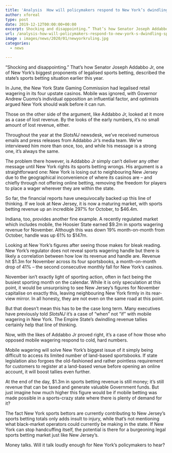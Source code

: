 ```yaml
---
title: 'Analysis  How will policymakers respond to New York’s dwindling sports betting figures'
author: xforeal 
type: post
date: 2019-12-12T00:00:00+00:00
excerpt: Shocking and disappointing.” That’s how Senator Joseph Addabbo Jr, one of New York’s biggest proponents of legalised sports betting, described the state’s sports betting situation earlier this year.
url: /analysis-how-will-policymakers-respond-to-new-york-s-dwindling-sports-betting-figures/
image : images/news/2020/01/newyorkruling.jpg
categories:
  - news

---
```

“Shocking and disappointing.” That’s how Senator Joseph Addabbo Jr, one of New York’s biggest proponents of legalised sports betting, described the state’s sports betting situation earlier this year.

In June, the New York State Gaming Commission had legalised retail wagering in its four upstate casinos. Mobile was ignored, with Governor Andrew Cuomo’s individual opposition an influential factor, and optimists argued New York should walk before it can run.

Those on the other side of the argument, like Addabbo Jr, looked at it more as a case of lost revenue. By the looks of the early numbers, it’s no small amount of lost revenue, either.

Throughout the year at the _SlotsNJ_ newsdesk, we’ve received numerous emails and press releases from Addabbo Jr’s media team. We’ve interviewed him more than once, too, and while his message is a strong one, it’s always the same.

The problem there however, is Addabbo Jr simply can’t deliver any other message until New York rights its sports betting wrongs. His argument is a straightforward one: New York is losing out to neighbouring New Jersey due to the geographical inconvenience of where its casinos are – and chiefly through not offering online betting, removing the freedom for players to place a wager wherever they are within the state.

So far, the financial reports have unequivocally backed up this line of thinking. If we look at New Jersey, it is now a maturing market, with sports betting revenue up an incredible 297% for October, to $46.4m.

Indiana, too, provides another fine example. A recently regulated market which includes mobile, the Hoosier State earned $9.2m in sports wagering revenue for November. Although this was down 19% month-on-month from October, handle was up 61% to $147m.

Looking at New York’s figures after seeing those makes for bleak reading. New York’s regulator does not reveal sports wagering handle but there is likely a correlation between how low its revenue and handle are. Revenue hit $1.3m for November across its four sportsbooks, a month-on-month drop of 41% – the second consecutive monthly fall for New York’s casinos.

November isn’t exactly light of sporting action, often in fact being the busiest sporting month on the calendar. While it is only speculation at this point, it would be unsurprising to see New Jersey’s figures for November capitalise on exactly this, leaving neighbouring New York firmly in its rear-view mirror. In all honesty, they are not even on the same road at this point.

But that doesn’t mean this has to be the case long term. Many executives have previously told _SlotsNJ_ it’s a case of “when” not “if” with mobile wagering in New York. The Empire State’s dwindling revenue tallies certainly help that line of thinking.

Now, with the likes of Addabbo Jr proved right, it’s a case of how those who opposed mobile wagering respond to cold, hard numbers.

Mobile wagering will solve New York’s biggest issue of it simply being difficult to access its limited number of land-based sportsbooks. If state legislation also forgoes the old-fashioned and rather pointless requirement for customers to register at a land-based venue before opening an online account, it will boost tallies even further.

At the end of the day, $1.3m in sports betting revenue is still money; it’s still revenue that can be taxed and generate valuable Government funds. But just imagine how much higher this figure would be if mobile betting was made possible in a sports-crazy state where there is plenty of demand for it?

The fact New York sports bettors are currently contributing to New Jersey’s sports betting totals only adds insult to injury, while that’s not mentioning what black-market operators could currently be making in the state. If New York can stop handcuffing itself, the potential is there for a burgeoning legal sports betting market just like New Jersey’s.

Money talks. Will it talk loudly enough for New York’s policymakers to hear?